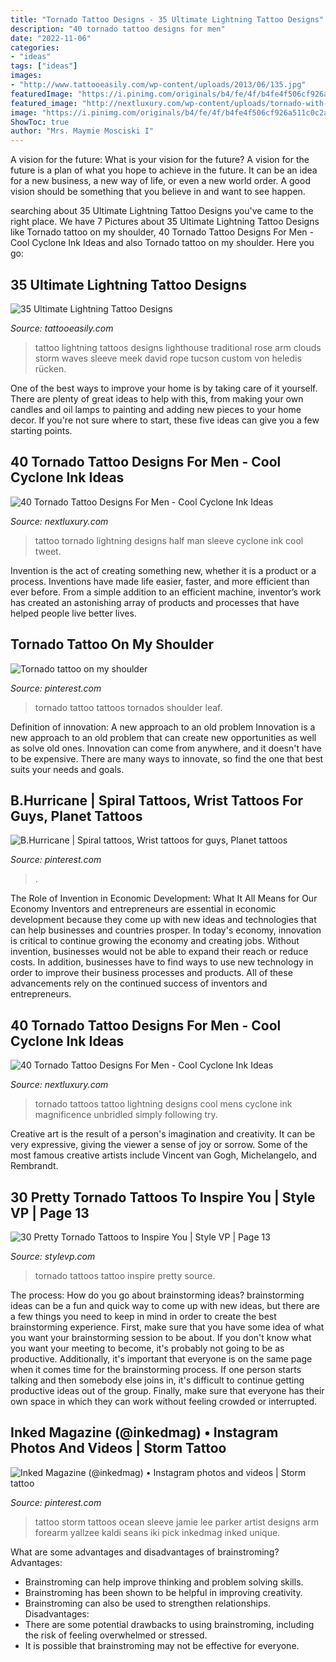 ```yaml
---
title: "Tornado Tattoo Designs - 35 Ultimate Lightning Tattoo Designs"
description: "40 tornado tattoo designs for men"
date: "2022-11-06"
categories:
- "ideas"
tags: ["ideas"]
images:
- "http://www.tattooeasily.com/wp-content/uploads/2013/06/135.jpg"
featuredImage: "https://i.pinimg.com/originals/b4/fe/4f/b4fe4f506cf926a511c0c2a2d6ae1701.jpg"
featured_image: "http://nextluxury.com/wp-content/uploads/tornado-with-lightning-tattoo-on-man-half-sleeve-design.jpg"
image: "https://i.pinimg.com/originals/b4/fe/4f/b4fe4f506cf926a511c0c2a2d6ae1701.jpg"
ShowToc: true
author: "Mrs. Maymie Mosciski I"
---
```



A vision for the future: What is your vision for the future?
A vision for the future is a plan of what you hope to achieve in the future. It can be an idea for a new business, a new way of life, or even a new world order. A good vision should be something that you believe in and want to see happen.

	

		
searching about 35 Ultimate Lightning Tattoo Designs you've came to the right place. We have 7 Pictures about 35 Ultimate Lightning Tattoo Designs like Tornado tattoo on my shoulder, 40 Tornado Tattoo Designs For Men - Cool Cyclone Ink Ideas and also Tornado tattoo on my shoulder. Here you go:
		
    
## 35 Ultimate Lightning Tattoo Designs

<img loading=lazy src="http://www.tattooeasily.com/wp-content/uploads/2013/06/135.jpg" onerror="this.onerror=null;this.src='https://tse1.mm.bing.net/th?id=OIP.nyoRUuVgapBorDDByX-0eQHaJ7&amp;pid=15.1';" alt="35 Ultimate Lightning Tattoo Designs">

_Source: tattooeasily.com_

>tattoo lightning tattoos designs lighthouse traditional rose arm clouds storm waves sleeve meek david rope tucson custom von heledis rücken. 

	

One of the best ways to improve your home is by taking care of it yourself. There are plenty of great ideas to help with this, from making your own candles and oil lamps to painting and adding new pieces to your home decor. If you're not sure where to start, these five ideas can give you a few starting points.

    
## 40 Tornado Tattoo Designs For Men - Cool Cyclone Ink Ideas

<img loading=lazy src="http://nextluxury.com/wp-content/uploads/tornado-with-lightning-tattoo-on-man-half-sleeve-design.jpg" onerror="this.onerror=null;this.src='https://tse3.mm.bing.net/th?id=OIP.WyH1L1Id-xkgiOUizLyZWAHaG9&amp;pid=15.1';" alt="40 Tornado Tattoo Designs For Men - Cool Cyclone Ink Ideas">

_Source: nextluxury.com_

>tattoo tornado lightning designs half man sleeve cyclone ink cool tweet. 

	

Invention is the act of creating something new, whether it is a product or a process. Inventions have made life easier, faster, and more efficient than ever before. From a simple addition to an efficient machine, inventor’s work has created an astonishing array of products and processes that have helped people live better lives.

    
## Tornado Tattoo On My Shoulder

<img loading=lazy src="https://i.pinimg.com/originals/52/c3/d7/52c3d706db3cf57b21a413b7a2389170.jpg" onerror="this.onerror=null;this.src='https://tse2.mm.bing.net/th?id=OIP.nOlFtATp_kNd0bLcR9a_WAHaJ6&amp;pid=15.1';" alt="Tornado tattoo on my shoulder">

_Source: pinterest.com_

>tornado tattoo tattoos tornados shoulder leaf. 

	

Definition of innovation: A new approach to an old problem
Innovation is a new approach to an old problem that can create new opportunities as well as solve old ones. Innovation can come from anywhere, and it doesn't have to be expensive. There are many ways to innovate, so find the one that best suits your needs and goals.

    
## B.Hurricane | Spiral Tattoos, Wrist Tattoos For Guys, Planet Tattoos

<img loading=lazy src="https://i.pinimg.com/originals/b4/fe/4f/b4fe4f506cf926a511c0c2a2d6ae1701.jpg" onerror="this.onerror=null;this.src='https://tse3.mm.bing.net/th?id=OIP.wucRZ7Yrfpt637WFXzC8mwHaHT&amp;pid=15.1';" alt="B.Hurricane | Spiral tattoos, Wrist tattoos for guys, Planet tattoos">

_Source: pinterest.com_

>. 

	

The Role of Invention in Economic Development: What It All Means for Our Economy
Inventors and entrepreneurs are essential in economic development because they come up with new ideas and technologies that can help businesses and countries prosper. In today's economy, innovation is critical to continue growing the economy and creating jobs. Without invention, businesses would not be able to expand their reach or reduce costs. In addition, businesses have to find ways to use new technology in order to improve their business processes and products. All of these advancements rely on the continued success of inventors and entrepreneurs.

    
## 40 Tornado Tattoo Designs For Men - Cool Cyclone Ink Ideas

<img loading=lazy src="http://nextluxury.com/wp-content/uploads/awesome-tornado-and-lightning-mens-arm-tattoos.jpg" onerror="this.onerror=null;this.src='https://tse2.mm.bing.net/th?id=OIP.MvZHKiiKEfIQHdLidsIxqQHaHa&amp;pid=15.1';" alt="40 Tornado Tattoo Designs For Men - Cool Cyclone Ink Ideas">

_Source: nextluxury.com_

>tornado tattoos tattoo lightning designs cool mens cyclone ink magnificence unbridled simply following try. 

	

Creative art is the result of a person's imagination and creativity. It can be very expressive, giving the viewer a sense of joy or sorrow. Some of the most famous creative artists include Vincent van Gogh, Michelangelo, and Rembrandt.

    
## 30 Pretty Tornado Tattoos To Inspire You | Style VP | Page 13

<img loading=lazy src="http://www.stylevp.com/wp-content/uploads/2020/08/13-Tornado-Tattoos.jpg" onerror="this.onerror=null;this.src='https://tse3.mm.bing.net/th?id=OIP.pvjISVfuFxQELB628RA-ZAHaIy&amp;pid=15.1';" alt="30 Pretty Tornado Tattoos to Inspire You | Style VP | Page 13">

_Source: stylevp.com_

>tornado tattoos tattoo inspire pretty source. 

	

The process: How do you go about brainstorming ideas?
brainstorming ideas can be a fun and quick way to come up with new ideas, but there are a few things you need to keep in mind in order to create the best brainstorming experience. First, make sure that you have some idea of what you want your brainstorming session to be about. If you don't know what you want your meeting to become, it's probably not going to be as productive. Additionally, it's important that everyone is on the same page when it comes time for the brainstorming process. If one person starts talking and then somebody else joins in, it's difficult to continue getting productive ideas out of the group. Finally, make sure that everyone has their own space in which they can work without feeling crowded or interrupted.

    
## Inked Magazine (@inkedmag) • Instagram Photos And Videos | Storm Tattoo

<img loading=lazy src="https://i.pinimg.com/originals/3b/49/7b/3b497b8015a5f42811050698c2cbd69f.png" onerror="this.onerror=null;this.src='https://tse1.mm.bing.net/th?id=OIP.PTQXsAXE7S_kBuYy4LbddwHaHW&amp;pid=15.1';" alt="Inked Magazine (@inkedmag) • Instagram photos and videos | Storm tattoo">

_Source: pinterest.com_

>tattoo storm tattoos ocean sleeve jamie lee parker artist designs arm forearm yallzee kaldi seans iki pick inkedmag inked unique. 

	

What are some advantages and disadvantages of brainstroming?
Advantages: 
- Brainstroming can help improve thinking and problem solving skills. 
- Brainstroming has been shown to be helpful in improving creativity. 
- Brainstroming can also be used to strengthen relationships.
Disadvantages: 
- There are some potential drawbacks to using brainstroming, including the risk of feeling overwhelmed or stressed. 
- It is possible that brainstroming may not be effective for everyone.

